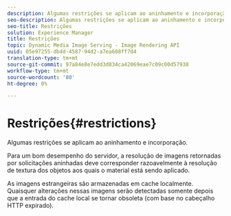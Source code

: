 ```yaml
---
description: Algumas restrições se aplicam ao aninhamento e incorporação.
seo-description: Algumas restrições se aplicam ao aninhamento e incorporação.
seo-title: Restrições
solution: Experience Manager
title: Restrições
topic: Dynamic Media Image Serving - Image Rendering API
uuid: 05e97255-db4d-4587-94d2-a7ea608ff7d4
translation-type: tm+mt
source-git-commit: 97a84e8e7edd3d834ca42069eae7c09c00d57938
workflow-type: tm+mt
source-wordcount: '80'
ht-degree: 0%

---
```



# Restrições{#restrictions}

Algumas restrições se aplicam ao aninhamento e incorporação.

Para um bom desempenho do servidor, a resolução de imagens retornadas por solicitações aninhadas deve corresponder razoavelmente à resolução de textura dos objetos aos quais o material está sendo aplicado.

As imagens estrangeiras são armazenadas em cache localmente. Quaisquer alterações nessas imagens serão detectadas somente depois que a entrada do cache local se tornar obsoleta (com base no cabeçalho HTTP expirado).
